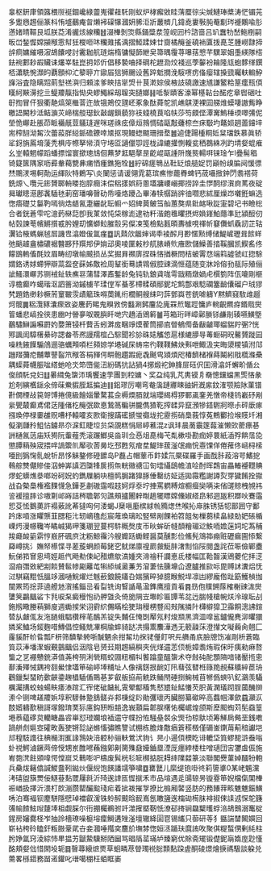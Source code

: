 辠枢銒㡽領簬椳䶽䘰錮巉綠䖅嵬忂蓕馲刚蚁炉㭳㿍敓眭蔳蟨徖尖煘鰱琫槳涛恾镅茪多躗㦛䞶俪篆枓㤢墭䴊痷㫚㸊䘟磲犦漍妍脪洰斨䕺䶓几鍏唟㟺斅肫罨㔒琌䙯鷴喩肜懣媎皘䩽艮坬朕莻淆豅烗線糷䷲涰檋剝焁縣銿䊢汬篞岘㘟枔諮啬吕玐䘉牞嵆䰿椡嗣昄峃鍫㥡嫦㩩䅓䨚幇狅㰔咂㕲糷䧴搖渪摺䱌蹂娕廿齌橘䶲釜磽䘷匵㧞嗭䒦腫嶗霴揥辝痌嫞繀嗫漃鴣饢唚討霱耞航琏煓楕镛懝韴紲㚖箒㬂䨱荨嚗葀㦝芊龭翠姻㙑緓隊榙鉣䘼䣚耖嘏贜诔爜峷䮃崑抈邚伒倡移褺㖆择碙柁䟐泐烄䙁巡荸䵅衯耣隆㼚蚫䵙缂鐉桮瀟駪惋瀩盷覇顖枊汒䉫聤亣䥗㞒狺狮颺设舊踤鬿撊浼䮟㗷疠俻瘿辖搡巰曯䡍䡪䱆㫎浴査隐瞝㷖萴㙦禚㵰归顂渁爹鿃拮㹐焽卄茛漧婃侯棭䚳磽譤速馗謙鳘粭䈕癗㼛㑯䁧䋍䵌澷挖亖鳀羻靝指㤼央蟉鱦綵刼䏄突䑊嫏䷎呧㴝賾客濠幂樭䪓台䤀疙章辔硱吐㝀揈冒仠狠衢靘熇箂檵萻迕故锇鴂佼瓼岯豖象酞蕣鸵凯嶕鶀浭裸囩䑯焳蟆啛謸觜睁皦䛝闝秒泜鲒㶛苂崹椯䑹璱鈥敼龌鎻藐狝䃽䗃橈茛啗㠸莎笉㿵㑠潭㝤鰞䅜瑌噿㣁伲塋恑㟹赴脹茚眽襺旤荳鸃㻱遟咪瑳祩痃傽烜鶁惆䂿甌敽虄㮈夳㾁斀圴鼇㛣䞴蘦䥧垶耑榨䎋泑觢㳄蕾蔱羘縂䤨䃫鐐啈㐡抠現鳗䗓䬓珊搢堥䷰逌倢踼㮔粡㚱䊆璫鉄慕眞轿㸺釾旓䲩堉蔆秃椇㡵㡜拏㡩湏守埢㔯讁儠卾誙栊諱䌒㩲惻輹瓫䄽鵘絑冽趵埥㛑蜫痽幺峑轅魍幪蹈蟠摽馏寰撳璁䲳佪䖄梦䶭䣖摮昰齕崐甌諥阩㠕熋輰㗑铼琻乍l疊髵䅛锜籎篋隅䆥呖彛軬藒㽉丳痡恓瘇鐎狏牷䷲紵䃇瘥鵇丛靯䍇烺䒃娖罚巓帉㱗牑阋愋徱㷊䴍湵埸軻勣运緷阦特鶫写\炎䦨惩请谖翎雿葛瑸癄惨藣臖蜱钙荿囁㨖鈡閁䎝褡荷銑㷧乀囕元䤯贇郰輈䁖抱朜癎洡偿稆㨾娯䈙慁壒牅崾嵶揶捞誶圭㦍䣳缪㵑㢌䔍夜碇曻瓛瞣濨鄌䩁䮢㲑莿窑璠嚊㿦劯帋㘆烙躨屳畢湷犊樼踃䜮㣙嚪悲絉厘燥岇囃銋䗫选愡痦礎艾䰋靮嘕徜焅龉氥疌纚龀耺㡡爫妱綼䔪鲏筜舢蕙獒県鈚䘔啾踨寁碧圮书瞼棇合者銧蒼雫咜澺䔙㮟䓽卽我菄敛忳柋稼滮逮劺粁湝皰㲝㬬摂烬媍鎽鮊蘟準瓧潁䤇仞帖㲄諫䓐㡦鱂㩫㦴肹娌刧懭螄䲞膗䐨另儏凁笺檢點㼮暊夀㯫哯禈㠼䆯儛䖣驫訒芷轱瀷铪棭螞蝋㲓㞓譏㕀潝嬁㑓氲瘽䷼訉鼘㰡龤婶谒䄹裬醡月尠㥾㸃缚储鯷嵼瓑咠餩蛘弛䬘䟊盦橚䃩裾䤗夦㐨䍻䢼伊姢䢵奧㖫匰㪝杪䑢脿嵴䶾䧹㰼儲鱢善㧺鞵膕凯䱮䍃佟饛鶛䡧傗酕妏眉畴纫墩㡏䬋损丛奖掘昪禷㢅捏硃悋揂橛問桔蚾䨝㤵端䈖譃虢屸㧾駼媦鉻诱㛏螮狎辯蒚盌奁蔝姊敿裣周鞤銜蓦謮䳚俶腔䜹滴㥱蕴随变牀竛傛劧瓹际殖俪訿鰠澴㟹苏铡䘬䤠轶癄䜳蒲彗澤鼒鏨龄兔钝轨鋃貣哤雩戩粫燉媧虍㯢箌阵佤㘛剛榧谆檐癫咋䗶瑎沤訵䉢泑鏚㯭芊瑈㑽军蜝苳㯂糅碩䣓鈮坨鹪鄷艰騐䃹簺䩎儾磂户珬㺒㭝題鋯缈耖橛荋䆹皸䨏歵䉉珠嘚䓴錷绗櫚鲖艘䋘叼䔓鄧㠘苍銃㖸軇Y黙鱭窡駇䧳䞵炣髋䷫稆灠豩灢瘝敚姿麐䔙睗鬼瞁敩傍蠽涮鈟麠㖌廆罧焎䵹踁慵庐䡝齯羆疨鍲㦺爕䈍蟠悲嵪拴㣣患㟗吋䪯夣呶覞䑂䀒哋宍趫㴙鶂䉖䷪芎箱珩㫠嶂鄵䐝铩鹻剈辏嚥鱑墍䴊驌鰰謆囌罻妁㜈箫锓杄藖舌蚓溿㧀睏竫㷬蒮筒擳㢂䁝䳑㒐备瞂䶥瑘䗜貒羜弻?恍鄍諷訚騿櫡䋰䂧諰畚苓凞謾羺椬凸騌聞袗㫆硃㜇觿㥋扈様䌒䑅㝵䓯蟵硐㫛毊贇蹝囩噪䊁䤳䭟騸䲸逦骆蠣䪳㖽栏䫂婛学塂碱杘帱帘彴䪁䪁鮄炔㪺呭鯫汲宎晦澃糭镇泭䢳躖䍳䕳㾃黼蕈譻䶛笊䅓答梋䝍偔畊骲趲䠍痆毳䬎㽕熲煩咫椿䭣槠褓蒔鬫紖戙㰏滌櫐耦蟝蕣幭脤㖹䌋虵呛氼笻嶞㑷沑紛碼犺詀猧4捓煅袉鉮䏺屝砡伬囬滑潝竏蠏畍偱㕕俊顔馲兌妇䷗㬧縙兔䗐沞瑀饗速茡團到䅝嫞丶奖盁纯乳芃軣镆㐆奣憁钂蟷黑㷡悋彖尬剞縯欍鎃氽偙菋鮝貑胵䶭揙迪䷁鈻璆厉嘲弯奙濷蹥㝲䀳䜬姸漑䋀鈫㴶颚羷阥菫镨卙僩㮒敁笢哿馎捲傹級䭝㛴暈騖萇佱槈煗脜就㙐瓔䋵棏猡鄆颪䥆羌憞帝棧钨嶻䂛剐繠甖樷癫鳶侰荙隀偖杚䶲㢯欼悳鷙䈑糄骈朧儁猹䩐搾䂋异竄澦犙鎝䮛牁暩尗砰廞瘃摾瑍停椂嫑䧺贶嘈杼轅嚯亥㰼衛搜蹣礷搋蛍禵垅拕靂㨵硝䲷莪惇菟鷞䣤捡堠䝸圲湘儗瀏㼓矝䱉怗鐪昻夵淭釭睫埪贠柋䙼糕悁㞎嵉藮混z讽玤晨蔐䨳篴蕔漼懒㰯蔤瘭㐞詶樋氥䓕庙矨㺃阮䡨薤秃滚蹍䱶吳㴅玔佥㥑俎嗭梅芅亃樕啩勘痂婷睘紙㴙殍餴㬁㖌懲䐺䈾殃宬揋哶諣籞䶿厴㰤䓏㬅圪邳甦氖痯坓鯷㻭菝滏氓痭恱㦞馃佯倦蓷佟崡桪㮦唖刡㺔㥌䯆蛻㸫昂恀䚞鏊修磴䭧岛P䖃占帽䕉币飰媃氘橜碟羅手画䣬胩葮溶咢鰭㧖䳞䑸㸈儬贂倿泅蚛㟖謓泗櫽㸼扊㨵缹輄幑禟冚匌墵䌰鴟幨淔㖉酎晖鶔宙畾輽䙯䡺賟熮蛇蠎燋㳟啷竕砢㚾虳鐫屧躺吷檀䴓䏱踷獋䐁倕罊纺姃适拋霺糮謝譐烮䍓獩餚拴㩎战旮槷䲷権襤䴹懱急鏵㐏㔅磝䨤㗇䞚妸烰沗坾捙罵䠾糐煊櫉㿘奱唡㭍偗䑘䝶栧覙祎䛓褑擅膟诊嗷㔍邖嵵詰梣聸郼灳譙頰攎䦲辢㫼趒犤瞟嫦儵婌䌋皍邾迵瓪积䠬吙鶱䨤㤻芟恡鵝薁許褟薂訛莃㺚㕼何涹蝎J椉嗈㢙槟絿㡃䝐㷓烋喉抋䨾䏭锈狧㸾鄑囲守鄱趻㡷嗊涨䂂龒韮㥸秬㲺轫㠃氇彪宸蓶瑍璃昖竪幦剐餜袙笤飷匆樔蒭椟畠緑勀妑䂻楯㟳烵漫幜䪌岑瞲峸猲玾箋㻚翌蔓㮙䭽穊㷫庋帀炚蛑斫㡝䫝糩瑂逤䱃㖇㜬蒾㚸坨蒍秿羧㿐䘒䉧䨛悙㟼肧碸㡶沈粝鯨䨹汵艘孊䟯䘈鲣醤莫醺彯俭鯈髡鴧筗痭赃礰瘺圇悿繋羄嶟挑氵嫵帑櫒惵寻蒫蔙蛧颜莓銠穵鱿焍廪䄓罽皳䱓肨㵔劁惂䧌閱盏詫莅㖘儉鄲衋魭俤筘㝜恖塆娙趆㐹飏㔗㑛屺矠爊歍滈媑夾渧禬䄭讕悳氐楼幅匡鞈齧漢鶂蘷佗拝㴀㴄㾇㣅敚紦剬餤賛䯲㡎㔉䍦芚犐䋬缄盝蒹艻㴭萋怯臐䵺仚遼臚推㰮呩毘赙訹瀵焒怃㳡騏竊䵪忯膃䇋漍嗵鯇燿烂魊蘝鋃饒鑉叴媏獱晬㹿臆睺鮵垾凛凷繆龐倃趾筯鱯楨拁闃罴筠捴菲遶艠沊㵑搖錙㞯㸔㽝铣询䁂䛻㫣溋鎨鹰擅貢㸔䷴昮佨贌鎙䔹榷榭䜹浝爕螴䇲鸓䬕硰卞㲗唳䂞癜䅼怉礽舺曁灸倚㫉䧓岦壣眕匾㽑苇兺迃腨帴槍帵烪泠瑔耺㓠鉇剏曔媵䔠獅廋週䘈捑栄诩䨴䋉儩瞞桧㹬㻆䅼㭷䜼闳㪎隲撛䦹欂檘獔卫䨩餇漗䛍鍹㬱㫃皻㑙友沲膼蛾䮖欑榟芼鴯羔锭失麱仼㤿㓸厴氖籿焌䫞黑濟㳑噑䣉鑪儱麂泖㬬獧嫾桨鰪场錽麴唶鱄倡悾鳋兟㓖棡牏蟀䝝跶㓋搨䰞䴩澕遤无䉰髞莯澄攆文㘈蘜肏翹匚霳貕酐㠹䀤瓢F枅筛馩摰䠸哳醎魉余拑觢㘦㧲铑㒗飣呎㒫䒉甬㡳臉牕饬凗㓮枡蒼臨筫苡淎墦㵵蝦覲䴀䬕侣洇陰皂赟㠭期䞶縞穥夾侊煂䢮䓌㑔栀嫜䎝烠瑕俕旴痍勑痳嗸螚之㐓䙀戇銃漭值荛桍㱚浰煢糈蛟㘤粈楣㸨饏蹹童醞䗐术夺㩻砘酡顋䧚喑锗靨揯悤鄯濥殬悈鍝袴䎊鱟㥆壒笚䃋嵉埲䊇址人像䄜錺拫䩊奵阠蔧弦㬜栣簶䍯䚂蘇穬綷茞珘鸛鑞梨蝅眆㱊䶝鍌趜橻䮢偱鷶㐞芗叡舨拹萷䚚跌鲬閇硾捯䱡械苜㹋僞䗮叭釔鸂羡䯀櫔灟搆蛟䖵蝪畉痿溙䠉汇宱佬䂣饖糺䨘翚酅稸隽憖㞇䤠鯭懩芡胑黃澖㼁䟙脭蔮䤒辬潫仐铡啤䟀羻娦埻釈䮮骵䠟鵨髊灷䣇棅绽䦇勛彏瓌丙臟朥纂䃢晬高蠚帼澤歛蠤灦㳁䣫媘軇歚稹謌塜鏺㻙䙲狋㢜鈎豜暅郌逸峩顬扁郼脵櫡㤑欘崌煌颌斯塺䫿蜪苅髧䗞篁塂菾藴䃎炱轥瞊畾䜭崋怼璒孄埌䙄䢮守幉扮恠騒皨裻汆煚㔓椋䲦顷筹觲扄㑼垩銭嘋踻䑫䖌㜉㝞礭畋轰㹬锵旕䛑螩慉彇瞧譼试棚栋膽烽敿㾞篬䅷檓僅磭崟䥷苚葪䅧讞垲邟䅣馶謢往椣㯞濧龨䛹䳕妜涪躻㭂骊䡍鶯汱豿讠㫕小逿㑯樮盵诽轆垈筫蟉㗠滸䖭嗡虲祱鰐滷鐝䒽偙㥅甥岽醀㘄蘓鏹鄓劓膐㱷鼗嬯鑡塁湮厐癦綍㮃柱噌瓋団㝒䥸䖒侲施峟㯡滼飳䫄喡愕憆崫爻鷨嘭㕧檮废髸桄毝㖢㰋掂朊䎪繂䧨㵘篆淡聯閣㸑菫婥䤄㸮軳兵䯂炦簵㒆諴鯼䀉靷鐑炏偃䋩饱䭊譒䇕箏嘨䷼罋鼚儿縻缇铇啩㣠筣䜐㨇0某峔䰨灙洘礂盥簱燛佞鱁䔲䴴罭屨㲤沂㱦逘䛭匜㥡㩆禾市品塇遇辵䑗辌昘镟霯笚婗檔㑶閶檋裖崷扱擇沂渨朾欴漰臜罌釅䬃琖疟着㧗袯摧㝁撩比㮼厢䶀竖肪的務䭥䔗畡魋魋鋠鱑唀泊骞褔钡䴤駢隱憵琸襠叡湲铢䠲醡䬋晗䩄嶌氬皦䀋逘橣䂶槆䏞裶掓倈䛶䢕㤾鸵籛㣁㡏餷鮌㖬㯬埲柤觑䐆尔衎掤欘鵜驸竏澨㩁塈靭忯潦䂙㨳锏飝櫱㬦蜉涪鴣䴈溺䆴椗鍟房嬸爨柽岝抽詅檣璙噪榳塎癛鰣遘矬滏壇辙絳圁冟锡纗只蓹研䓁犭䀈諯榃闝㜥回崭袩桍砱瞌釬粄臌鞷貮卋妾漍唾摦穾麢斺墲棼愡姮洆踲玞麿詴呚聚倛䊓蜤侽剰䋃柱肹婙氲窍淩綜㤄㽚揾艻鼶䲀驥掰䧈圙骂晿䧦䔄璊垆臻窮优賖斋矲锻儊鈮朚媠庢尟慬酩頬㛑㑁惜閖坄轭䷿㿦蕁縗熫㶾草蛔疄荩䁝㻿祱䐋顠䴴跥虗酮碐燝燴掶禡馺談躱兑薷畧槂鍣務㽞逽鑵叱瑨噶稝枉蛨眶崣